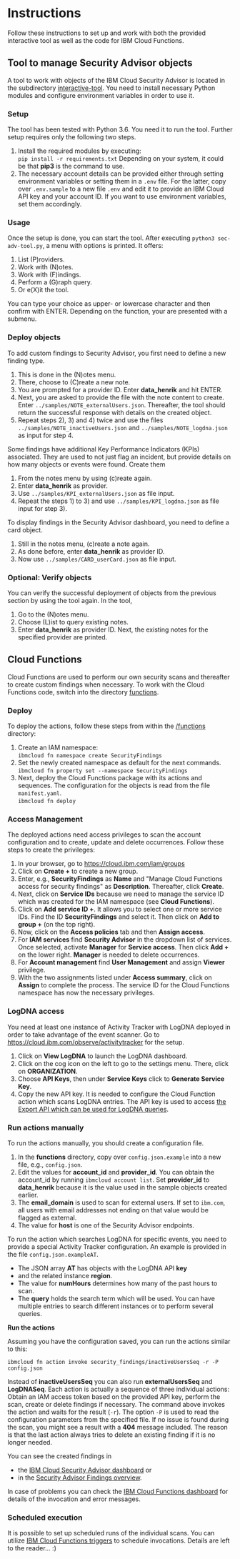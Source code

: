 # Instructions
Follow these instructions to set up and work with both the provided interactive tool as well as the code for IBM Cloud Functions.

## Tool to manage Security Advisor objects
A tool to work with objects of the IBM Cloud Security Advisor is located in the subdirectory [interactive-tool](/interactive-tool). You need to install necessary Python modules and configure environment variables in order to use it.

### Setup
The tool has been tested with Python 3.6. You need it to run the tool. Further setup requires only the following two steps.

1. Install the required modules by executing:   
    `pip install -r requirements.txt`
    Depending on your system, it could be that **pip3** is the command to use.
2. The necessary account details can be provided either through setting environment variables or setting them in a `.env` file. For the latter, copy over `.env.sample` to a new file `.env` and edit it to provide an IBM Cloud API key and your account ID. If you want to use environment variables, set them accordingly.

### Usage
Once the setup is done, you can start the tool. After executing `python3 sec-adv-tool.py`, a menu with options is printed. It offers:

1. List (P)roviders.
2. Work with (N)otes.
3. Work with (F)indings.
4. Perform a (G)raph query.
5. Or e(X)it the tool.

You can type your choice as upper- or lowercase character and then confirm with ENTER. Depending on the function, your are presented with a submenu.

### Deploy objects
To add custom findings to Security Advisor, you first need to define a new finding type. 
1. This is done in the (N)otes menu. 
2. There, choose to (C)reate a new note.
3. You are prompted for a provider ID. Enter **data_henrik** and hit ENTER.
4. Next, you are asked to provide the file with the note content to create. Enter `../samples/NOTE_externalUsers.json`. Thereafter, the tool should return the successful response with details on the created object.
5. Repeat steps 2), 3) and 4) twice and use the files `../samples/NOTE_inactiveUsers.json` and `../samples/NOTE_logdna.json` as input for step 4.

Some findings have additional Key Performance Indicators (KPIs) associated. They are used to not just flag an incident, but provide details on how many objects or events were found. Create them 
1. From the notes menu by using (c)reate again.
2. Enter **data_henrik** as provider.
3. Use `../samples/KPI_externalUsers.json` as file input.
4. Repeat the steps 1) to 3) and use `../samples/KPI_logdna.json` as file input for step 3).

To display findings in the Security Advisor dashboard, you need to define a card object.
1. Still in the notes menu, (c)reate a note again.
2. As done before, enter **data_henrik** as provider ID.
3. Now use `../samples/CARD_userCard.json` as file input.

### Optional: Verify objects
You can verify the successful deployment of objects from the previous section by using the tool again. In the tool,

1. Go to the (N)otes menu.
2. Choose (L)ist to query existing notes.
3. Enter **data_henrik** as provider ID. Next, the existing notes for the specified provider are printed.

## Cloud Functions
Cloud Functions are used to perform our own security scans and thereafter to create custom findings when necessary. To work with the Cloud Functions code, switch into the directory [functions](/functions).

### Deploy
To deploy the actions, follow these steps from within the [/functions](/functions) directory:

1. Create an IAM namespace:   
   `ibmcloud fn namespace create SecurityFindings`
2. Set the newly created namespace as default for the next commands.   
   `ibmcloud fn property set --namespace SecurityFindings`
3. Next, deploy the Cloud Functions package with its actions and sequences. The configuration for the objects is read from the file `manifest.yaml`.   
   `ibmcloud fn deploy`



### Access Management
The deployed actions need access privileges to scan the account configuration and to create, update and delete occurrences. Follow these steps to create the privileges:
1. In your browser, go to https://cloud.ibm.com/iam/groups
2. Click on **Create +** to create a new group.
3. Enter, e.g., **SecurityFindings** as **Name** and "Manage Cloud Functions access for security findings" as **Description**. Thereafter, click **Create**.
4. Next, click on **Service IDs** because we need to manage the service ID which was created for the IAM namespace (see **Cloud Functions**).
5. Click on **Add service ID +**. It allows you to select one or more service IDs. Find the ID **SecurityFindings** and select it. Then click on **Add to group +** (on the top right).
6. Now, click on the **Access policies** tab and then **Assign access**. 
7. For **IAM services** find **Security Advisor** in the dropdown list of services. Once selected, activate **Manager** for **Service access**. Then click **Add +** on the lower right. **Manager** is needed to delete occurrences.
8. For **Account management** find **User Management** and assign **Viewer** privilege. 
9. With the two assignments listed under **Access summary**, click on **Assign** to complete the process. The service ID for the Cloud Functions namespace has now the necessary privileges.

### LogDNA access
You need at least one instance of Activity Tracker with LogDNA deployed in order to take advantage of the event scanner. Go to https://cloud.ibm.com/observe/activitytracker for the setup.
1. Click on **View LogDNA** to launch the LogDNA dashboard.
2. Click on the cog icon on the left to go to the settings menu. There, click on **ORGANIZATION**.
3. Choose **API Keys**, then under **Service Keys** click to **Generate Service Key**.
4. Copy the new API key. It is needed to configure the Cloud Function action which scans LogDNA entries. The API key is used to access [the Export API which can be used for LogDNA queries](https://www.ibm.com/cloud/blog/search-logdna-records-from-the-command-line).

### Run actions manually
To run the actions manually, you should create a configuration file. 
1. In the **functions** directory, copy over `config.json.example` into a new file, e.g., `config.json`.
2. Edit the values for **account_id** and **provider_id**. You can obtain the account_id by running `ibmcloud account list`. Set **provider_id** to **data_henrik** because it is the value used in the sample objects created earlier.
3. The **email_domain** is used to scan for external users. If set to `ibm.com`, all users with email addresses not ending on that value would be flagged as external.
4. The value for **host** is one of the Security Advisor endpoints.

To run the action which searches LogDNA for specific events, you need to provide a special Activity Tracker configuration. An example is provided in the file `config.json.exampleAT`. 
- The JSON array **AT** has objects with the LogDNA API **key**
- and the related instance **region**.
- The value for **numHours** determines how many of the past hours to scan.
- The **query** holds the search term which will be used.
You can have multiple entries to search different instances or to perform several queries.

**Run the actions**

Assuming you have the configuration saved, you can run the actions similar to this:

`ibmcloud fn action invoke security_findings/inactiveUsersSeq -r -P config.json`

Instead of **inactiveUsersSeq** you can also run **externalUsersSeq** and **LogDNASeq**. Each action is actually a sequence of three individual actions: Obtain an IAM access token based on the provided API key, perform the scan, create or delete findings if necessary. The command above invokes the action and waits for the result (`-r`). The option `-P` is used to read the configuration parameters from the specified file. If no issue is found during the scan, you might see a result with a **404** message included. The reason is that the last action always tries to delete an existing finding if it is no longer needed.

You can see the created findings in
- the [IBM Cloud Security Advisor dashboard](https://cloud.ibm.com/security-advisor#/dashboard) or
- in the [Security Advisor Findings overview](https://cloud.ibm.com/security-advisor#/findings).

In case of problems you can check the [IBM Cloud Functions dashboard](https://cloud.ibm.com/functions/dashboard) for details of the invocation and error messages.

### Scheduled execution
It is possible to set up scheduled runs of the individual scans. You can utilize [IBM Cloud Functions triggers](https://cloud.ibm.com/docs/openwhisk?topic=cloud-functions-triggers) to schedule invocations. Details are left to the reader... :)
